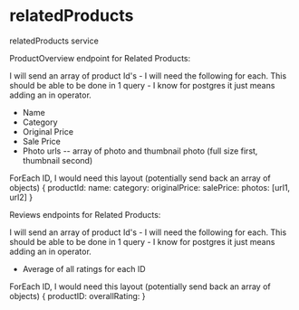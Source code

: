 # relatedProducts
relatedProducts service



ProductOverview endpoint for Related Products:

  I will send an array of product Id's - I will need the following for each. This should be able to be done in 1 query - I know for postgres it just means adding an in operator.

  - Name
  - Category
  - Original Price
  - Sale Price
  - Photo urls -- array of photo and thumbnail photo (full size first, thumbnail second)

  ForEach ID, I would need this layout (potentially send back an array of objects)
  {
    productId:
    name:
    category:
    originalPrice:
    salePrice:
    photos: [url1, url2]
  }




Reviews endpoints for Related Products:

  I will send an array of product Id's - I will need the following for each. This should be able to be done in 1 query - I know for postgres it just means adding an in operator.

  - Average of all ratings for each ID

  ForEach ID, I would need this layout (potentially send back an array of objects)
  {
    productID:
    overallRating:
  }
